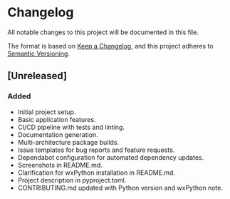 # Changelog
All notable changes to this project will be documented in this file.

The format is based on [Keep a Changelog](https://keepachangelog.com/en/1.0.0/),
and this project adheres to [Semantic Versioning](https://semver.org/spec/v2.0.0.html).

## [Unreleased]

### Added
- Initial project setup.
- Basic application features.
- CI/CD pipeline with tests and linting.
- Documentation generation.
- Multi-architecture package builds.
- Issue templates for bug reports and feature requests.
- Dependabot configuration for automated dependency updates.
- Screenshots in README.md.
- Clarification for wxPython installation in README.md.
- Project description in pyproject.toml.
- CONTRIBUTING.md updated with Python version and wxPython note.
